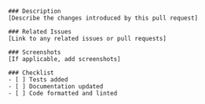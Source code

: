 
        ### Description
        [Describe the changes introduced by this pull request]

        ### Related Issues
        [Link to any related issues or pull requests]

        ### Screenshots
        [If applicable, add screenshots]

        ### Checklist
        - [ ] Tests added
        - [ ] Documentation updated
        - [ ] Code formatted and linted
        